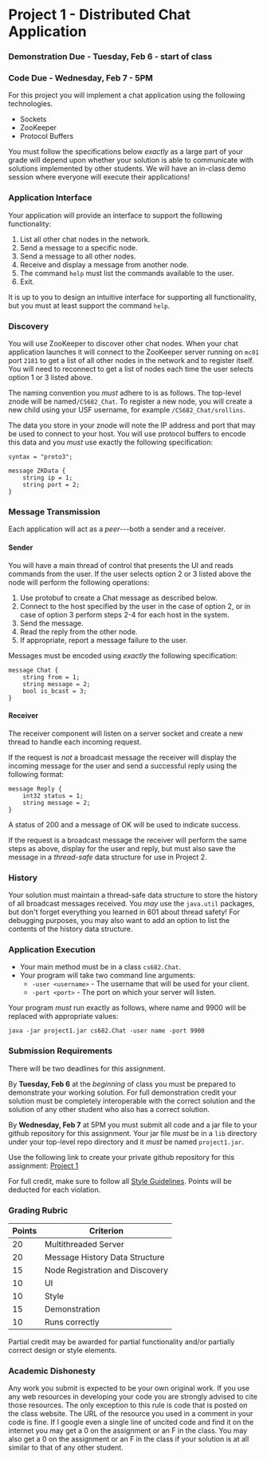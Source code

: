 Project 1 - Distributed Chat Application
============================

### Demonstration Due - Tuesday, Feb 6 - start of class
### Code Due - Wednesday, Feb 7 - 5PM

For this project you will implement a chat application using the following technologies.

- Sockets
- ZooKeeper
- Protocol Buffers

You must follow the specifications below *exactly* as a large part of your grade will depend upon whether your solution is able to communicate with solutions implemented by other students. We will have an in-class demo session where everyone will execute their applications!

### Application Interface

Your application will provide an interface to support the following functionality:

1. List all other chat nodes in the network.
2. Send a message to a specific node.
3. Send a message to all other nodes.
4. Receive and display a message from another node.
5. The command `help` must list the commands available to the user.
6. Exit.

It is up to you to design an intuitive interface for supporting all functionality, but you must at least support the command `help`.

### Discovery

You will use ZooKeeper to discover other chat nodes. When your chat application launches it will connect to the ZooKeeper server running on `mc01` port `2181` to get a list of all other nodes in the network and to register itself. You will need to reconnect to get a list of nodes each time the user selects option 1 or 3 listed above.

The naming convention you *must* adhere to is as follows. The top-level znode will be named`/CS682_Chat`. To register a new node, you will create a new child using your USF username, for example `/CS682_Chat/srollins`. 

The data you store in your znode will note the IP address and port that may be used to connect to your host. You will use protocol buffers to encode this data and you *must* use exactly the following specification:

```
syntax = "proto3";

message ZKData {
    string ip = 1;
    string port = 2;
}
```

### Message Transmission

Each application will act as a *peer*---both a sender and a receiver. 

#### Sender

You will have a main thread of control that presents the UI and reads commands from the user. If the user selects option 2 or 3 listed above the node will perform the following operations: 

1. Use protobuf to create a Chat message as described below.
2. Connect to the host specified by the user in the case of option 2, or in case of option 3 perform steps 2-4 for each host in the system.
3. Send the message.
4. Read the reply from the other node.
5. If appropriate, report a message failure to the user.

Messages must be encoded using *exactly* the following specification:

```
message Chat {
    string from = 1;
    string message = 2;
    bool is_bcast = 3;
}
```

#### Receiver 

The receiver component will listen on a server socket and create a new thread to handle each incoming request. 

If the request is *not* a broadcast message the receiver will display the incoming message for the user and send a successful reply using the following format:

```
message Reply {
    int32 status = 1;
    string message = 2;
}
```

A status of 200 and a message of OK will be used to indicate success.

If the request is a broadcast message the receiver will perform the same steps as above, display for the user and reply, but must also save the message in a *thread-safe* data structure for use in Project 2.

### History

Your solution must maintain a thread-safe data structure to store the history of all broadcast messages received. You *may* use the `java.util` packages, but don't forget everything you learned in 601 about thread safety! For debugging purposes, you may also want to add an option to list the contents of the history data structure.

### Application Execution

- Your main method must be in a class `cs682.Chat`. 
- Your program will take two command line arguments:
  * `-user <username>` - The username that will be used for your client.
  * `-port <port>` - The port on which your server will listen.

Your program *must* run exactly as follows, where name and 9900 will be replaced with appropriate values:
```
java -jar project1.jar cs682.Chat -user name -port 9900
```

### Submission Requirements

There will be two deadlines for this assignment.

By **Tuesday, Feb 6** at the *beginning* of class you must be prepared to demonstrate your working solution. For full demonstration credit your solution must be completely interoperable with the correct solution and the solution of any other student who also has a correct solution.

By **Wednesday, Feb 7** at 5PM you must submit all code and a jar file to your github repository for this assignment. Your jar file *must* be in a `lib` directory under your top-level repo directory and it *must* be named `project1.jar`. 

Use the following link to create your private github repository for this assignment: [Project 1](https://classroom.github.com/a/ttmpXCg4)

For full credit, make sure to follow all [Style Guidelines](https://github.com/CS682-S18/notes/blob/master/style.md). Points will be deducted for each violation.


### Grading Rubric

| Points | Criterion |
| ------ | -------- |  
| 20 | Multithreaded Server | 
| 20 | Message History Data Structure |
| 15 | Node Registration and Discovery |
| 10 | UI | 
| 10 | Style | 
| 15 | Demonstration |
| 10 | Runs correctly |

Partial credit may be awarded for partial functionality and/or partially correct design or style elements.

### Academic Dishonesty

Any work you submit is expected to be your own original work. If you use any web resources in developing your code you are strongly advised to cite those resources. The only exception to this rule is code that is posted on the class website. The URL of the resource you used in a comment in your code is fine. If I google even a single line of uncited code and find it on the internet you may get a 0 on the assignment or an F in the class. You may also get a 0 on the assignment or an F in the class if your solution is at all similar to that of any other student.

